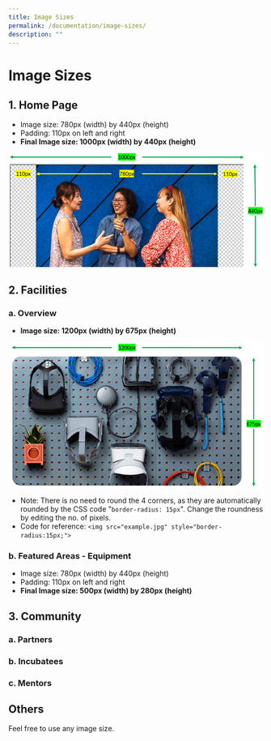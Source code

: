 ```yaml
---
title: Image Sizes
permalink: /documentation/image-sizes/
description: ""
---
```

# Image Sizes
## 1. Home Page
* Image size: 780px (width) by 440px (height)
* Padding: 110px on left and right
* **Final Image size: 1000px (width) by 440px (height)**

![](/images/Documentation/Homepage.png)

## 2. Facilities
### a. Overview
* **Image size: 1200px (width) by 675px (height)**

![](/images/Documentation/Facilities%20-%20Overview.png)

* Note: There is no need to round the 4 corners, as they are automatically rounded by the CSS code "```border-radius: 15px```". Change the roundness by editing the no. of pixels.
* Code for reference: ```<img src="example.jpg" style="border-radius:15px;">```

### b. Featured Areas - Equipment
* Image size: 780px (width) by 440px (height)
* Padding: 110px on left and right
* **Final Image size: 500px (width) by 280px (height)**


## 3. Community
### a. Partners
### b. Incubatees
### c. Mentors

## Others
Feel free to use any image size.
